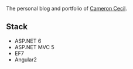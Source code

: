 ﻿
The personal blog and portfolio of [Cameron Cecil](http://camcecil.com).

Stack
-----
* ASP.NET 6
* ASP.NET MVC 5
* EF7
* Angular2